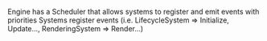 Engine has a Scheduler that allows systems to register and emit events with priorities
Systems register events (i.e. LifecycleSystem => Initialize, Update..., RenderingSystem => Render...)